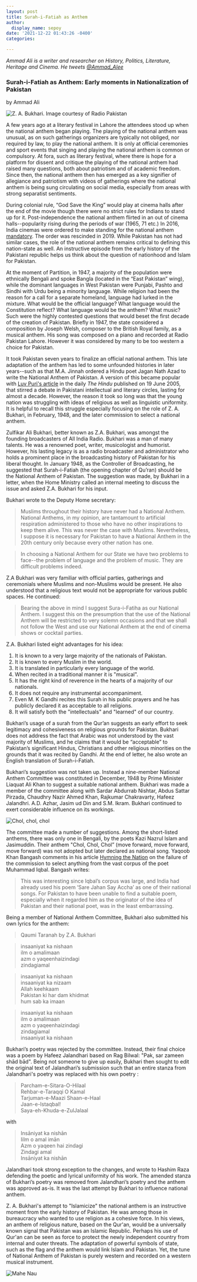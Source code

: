 ```yaml
---
layout: post
title: Surah-i-Fatiah as Anthem
author:
  display_name: sepoy
date: '2021-12-22 01:43:26 -0400'
categories:

---
```


*Ammad Ali is a writer and researcher on History, Politics, Literature, Heritage and Cinema. He tweets [@Ammad_Alee](https://twitter.com/Ammad_Alee)*

### Surah-i-Fatiah as Anthem: Early moments in Nationalization of Pakistan

by Ammad Ali

![Z. A. Bukhari. Image courtesy of Radio Pakistan]({{site.baseurl}}/img/uploads/2021/ZABukhari.jpg)

A few years ago at a literary festival in Lahore the attendees stood up when the national anthem began playing. The playing of the national anthem was unusual, as on such gatherings organizers are typically not obliged, nor required by law, to play the national anthem. It is only at official ceremonies and sport events that singing and playing the national anthem is common or compulsory. At fora, such as literary festival, where there is hope for a platform for dissent and critique the playing of the national anthem had raised many questions, both about patriotism and of academic freedom. Since then, the national anthem then has emerged as a key signifier of allegiance and patriotism with videos of gatherings where the national anthem is being sung circulating on social media, especially from areas with strong separatist sentiments.

During colonial rule, “God Save the King” would play at cinema halls after the end of the movie though there were no strict rules for Indians to stand up for it. Post-independence the national anthem flirted in an out of cinema halls--popularity rising during the periods of war (1965, 71 etc.) In 2016, India cinemas were ordered to make standing for the national anthem [mandatory](https://www.bbc.com/news/world-asia-india-38155630). The order was rescinded in 2019. While Pakistan has not had similar cases, the role of the national anthem remains critical to defining this nation-state as well. An instructive episode from the early history of the Pakistani republic helps us think about the question of nationhood and Islam for Pakistan.

At the moment of Partition, in 1947, a majority of the population were ethnically Bengali and spoke Bangla (located in the “East Pakistan” wing), while the dominant languages in West Pakistan were Punjabi, Pashto and Sindhi with Urdu being a minority language. While religion had been the reason for a call for a separate homeland, language had lurked in the mixture. What would be the official language? What language would the Constitution reflect? What language would be the anthem? What music? Such were the highly contested questions that would beset the first decade of the creation of Pakistan. Briefly in 1947, the state considered a composition by Joseph Welsh, composer to the British Royal family, as a musical anthem. His song was composed on a piano and recorded at Radio Pakistan Lahore. However it was considered by many to be too western a choice for Pakistan.

It took Pakistan seven years to finalize an official national anthem. This late adaptation of the anthem has led to some unfounded histories in later years--such as that M.A. Jinnah ordered a Hindu poet Jagan Nath Azad to write the National Anthem of Pakistan. A version of this became popular with [Luv Puri's article](https://web.archive.org/web/20050621013144/http:/www.hindu.com/2005/06/19/stories/2005061907400100.htm) in the daily *The Hindu* published on 19 June 2005, that stirred a debate in Pakistani intellectual and literary circles, lasting for almost a decade. However, the reason it took so long was that the young nation was struggling with ideas of religious as well as linguistic uniformity. It is helpful to recall this struggle especially focusing on the role of Z. A. Bukhari, in February, 1948, and the later commission to select a national anthem.

Zulfikar Ali Bukhari, better known as Z.A. Bukhari, was amongst the founding broadcasters of All India Radio. Bukhari was a man of many talents. He was a renowned poet, writer, musicologist and humorist. However, his lasting legacy is as a radio broadcaster and administrator who holds a prominent place in the broadcasting history of Pakistan for his liberal thought. In January 1948, as the Controller of Broadcasting, he suggested that Surah-i-Fatiah (the opening chapter of Qu’ran) should be the National Anthem of Pakistan. The suggestion was made, by Bukhari in a letter, when the Home Ministry called an internal meeting to discuss the issue and asked Z.A. Bukhari for his input.

Bukhari wrote to the Deputy Home secretary:

>Muslims throughout their history have never had a National Anthem. National Anthems, in my opinion, are tantamount to artificial respiration administered to those who have no other inspirations to keep them alive. This was never the case with Muslims. Nevertheless, I suppose it is necessary for Pakistan to have a National Anthem in the 20th century only because every other nation has one.

>In choosing a National Anthem for our State we have two problems to face--the problem of language and the problem of music. They are difficult problems indeed.

Z.A Bukhari was very familiar with official parties, gatherings and ceremonials where Muslims and non-Muslims would be present. He also understood that a religious text would not be appropriate for various public spaces. He continued:

>Bearing the above in mind I suggest Sura-i-Fatiha as our National Anthem. I suggest this on the presumption that the use of the National Anthem will be restricted to very solemn occasions and that we shall not follow the West and use our National Anthem at the end of cinema shows or cocktail parties.

Z.A. Bukhari listed eight advantages for his idea:

1. It is known to a very large majority of the nationals of Pakistan.
2. It is known to every Muslim in the world.
3. It is translated in particularly every language of the world.
4. When recited in a traditional manner it is "musical".
5. It has the right kind of reverence in the hearts of a majority of our nationals.
6. It does not require any instrumental accompaniment.
7. Even M. K Gandhi recites this Surah in his public prayers and he has publicly declared it as acceptable to all religions.
8. It will satisfy both the "intellectuals" and "learned" of our country.

Bukhari’s usage of a surah from the Qur’an suggests an early effort to seek legitimacy and cohesiveness on religious grounds for Pakistan. Bukhari does not address the fact that Arabic was not understood by the vast majority of Muslims, and he claims that it would be “acceptable” to Pakistan’s significant Hindus, Christians and other religious minorities on the grounds that it was recited by Gandhi. At the end of letter, he also wrote an English translation of Surah-i-Fatiah.

Bukhari’s suggestion was not taken up. Instead a nine-member National Anthem Committee was constituted in December, 1948 by Prime Minister Liaquat Ali Khan to suggest a suitable national anthem. Bukhari was made a member of the committee along with Sardar Abdurrab Nishtar, Abdus Sattar Pirzada, Chaudhry Nazir Ahmed Khan, Rajkumar Chakravarty, Hafeez Jalandhri. A.D. Azhar, Jasim ud Din and S.M. Ikram. Bukhari continued to exert considerable influence on its workings.

![Chol, chol, chol]({{site.baseurl}}/img/uploads/2021/nazrul-anthem.jpeg)

The committee made a number of suggestions. Among the short-listed anthems, there was only one in Bengali, by the poets Kazi Nazrul Islam and Jasimuddin. Their anthem "Chol, Chol, Chol” (move forward, move forward, move forward) was not adopted but later declared as national song. Yaqoob Khan Bangash comments in his article [Hymning the Nation](https://www.thenews.com.pk/tns/detail/563902-hymning-nation) on the failure of the commission to select anything from the vast corpus of the poet Muhammad Iqbal. Bangash writes:

>This was interesting since Iqbal’s corpus was large, and India had already used his poem ‘Sare Jahan Say Accha’ as one of their national songs. For Pakistan to have been unable to find a suitable poem, especially when it regarded him as the originator of the idea of Pakistan and their national poet, was in the least embarrassing.

Being a member of National Anthem Committee, Bukhari also submitted his own lyrics for the anthem:

>Qaumi Taranah  by Z.A. Bukhari

>insaaniyat ka nishaan  
ilm o amalimaan  
azm o yaqeenhaizindagi  
zindagiamal  

>insaaniyat ka nishaan  
insaaniyat ka nizaam  
Allah keehkaam  
Pakistan ki har dam khidmat  
hum sab ka imaan  

>insaaniyat ka nishaan  
ilm o amalimaan  
azm o yaqeenhaizindagi  
zindagiamal  
insaaniyat ka nishaan  


Bukhari’s poetry  was rejected by the committee. Instead, their final choice was a poem by Hafeez Jalandhari based on Rag Bilwal: "Pak, sar zameen shād bād". Being not someone to give up easily, Bukhari then sought to edit the original text of Jalandhari’s submission such that an entire stanza from Jalandhari's poetry was replaced with his own poetry :

>Parcham-e-Sitara-O-Hilaal  
Rehbar-e-Taraqqi O Kamal  
Tarjuman-e-Maazi Shaan-e-Haal  
Jaan-e-Istaqbal!  
Saya-eh-Khuda-e-ZulJalaal  

with

>Insāniyat ka nishān  
Iilm o amal imān  
Azm o yaqeen hai zindagi  
Zindagi amal  
Insāniyat ka nishān  

Jalandhari took strong exception to the changes, and wrote to Hashim Raza defending the poetic and lyrical uniformity of his work. The amended stanza of Bukhari’s poetry was removed from Jalandhari’s poetry and the anthem was approved as-is. It was the last attempt by Bukhari to influence national anthem.

Z. A. Bukhari's attempt to "Islamicize" the national anthem is an instructive moment from the early history of Pakistan. He was among those in bureaucracy who wanted to use religion as a cohesive force. In his views, an anthem of religious nature, based on the Qur'an, would be a universally known signal that Pakistan was an Islamic Republic. Perhaps his use of Qur'an can be seen as force to protect the newly independent country from internal and outer threats. The adaptation of powerful symbols of state, such as the flag and the anthem would link Islam and Pakistan. Yet, the tune of National Anthem of Pakistan is purely western and recorded on a western musical instrument.  


![Mahe Nau]({{site.baseurl}}/img/uploads/2021/MaheNau.jpg)
